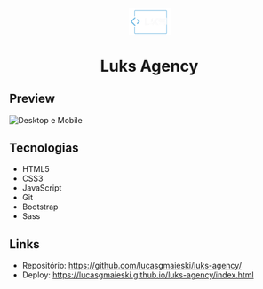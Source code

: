  
 <p align="center">
 <img align="center" margin="auto" src="img/luks33.png" alt="Desktop e Mobile" width="75px">
 </p>
 <h1 align="center">Luks Agency</h1>

 ## Preview
<img src="img/preview.gif" alt="Desktop e Mobile">

 ## Tecnologias
* HTML5
* CSS3
* JavaScript
* Git
* Bootstrap
* Sass

## Links
* Repositório: https://github.com/lucasgmaieski/luks-agency/
* Deploy: https://lucasgmaieski.github.io/luks-agency/index.html

